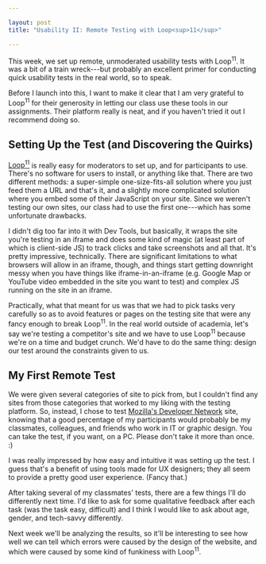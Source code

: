 ```yaml
---

layout: post
title: "Usability II: Remote Testing with Loop<sup>11</sup>"

---
```


This week, we set up remote, unmoderated usability tests with Loop<sup>11</sup>. It was a bit of a train wreck---but probably an excellent primer for conducting quick usability tests in the real world, so to speak.

Before I launch into this, I want to make it clear that I am very grateful to Loop<sup>11</sup> for their generosity in letting our class use these tools in our assignments. Their platform really is neat, and if you haven't tried it out I recommend doing so.

## Setting Up the Test (and Discovering the Quirks)

[Loop<sup>11</sup>](http://loop11.com/) is really easy for moderators to set up, and for participants to use. There's no software for users to install, or anything like that. There are two different methods: a super-simple one-size-fits-all solution where you just feed them a URL and that's it, and a slightly more complicated solution where you embed some of their JavaScript on your site. Since we weren't testing our own sites, our class had to use the first one---which has some unfortunate drawbacks.

I didn't dig too far into it with Dev Tools, but basically, it wraps the site you're testing in an iframe and does some kind of magic (at least part of which is client-side JS) to track clicks and take screenshots and all that. It's pretty impressive, technically. There are significant limitations to what browsers will allow in an iframe, though, and things start getting downright messy when you have things like iframe-in-an-iframe (e.g. Google Map or YouTube video embedded in the site you want to test) and complex JS running on the site in an iframe.

Practically, what that meant for us was that we had to pick tasks very carefully so as to avoid features or pages on the testing site that were any fancy enough to break Loop<sup>11</sup>. In the real world outside of academia, let's say we're testing a competitor's site and we have to use Loop<sup>11</sup> because we're on a time and budget crunch. We'd have to do the same thing: design our test around the constraints given to us.

## My First Remote Test

We were given several categories of site to pick from, but I couldn't find any sites from those categories that worked to my liking with the testing platform. So, instead, I chose to test [Mozilla's Developer Network](http://developer.mozilla.org) site, knowing that a good percentage of my participants would probably be my classmates, colleagues, and friends who work in IT or graphic design. You can take the test, if you want, on a PC. Please don't take it more than once. :)

I was really impressed by how easy and intuitive it was setting up the test. I guess that's a benefit of using tools made for UX designers; they all seem to provide a pretty good user experience. (Fancy that.)

After taking several of my classmates' tests, there are a few things I'll do differently next time. I'd like to ask for some qualitative feedback after each task (was the task easy, difficult) and I think I would like to ask about age, gender, and tech-savvy differently.

Next week we'll be analyzing the results, so it'll be interesting to see how well we can tell which errors were caused by the design of the website, and which were caused by some kind of funkiness with Loop<sup>11</sup>.